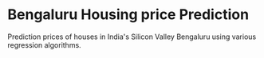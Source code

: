 # Bengaluru Housing price Prediction
 Prediction prices of houses in India's Silicon Valley Bengaluru using various regression algorithms.
